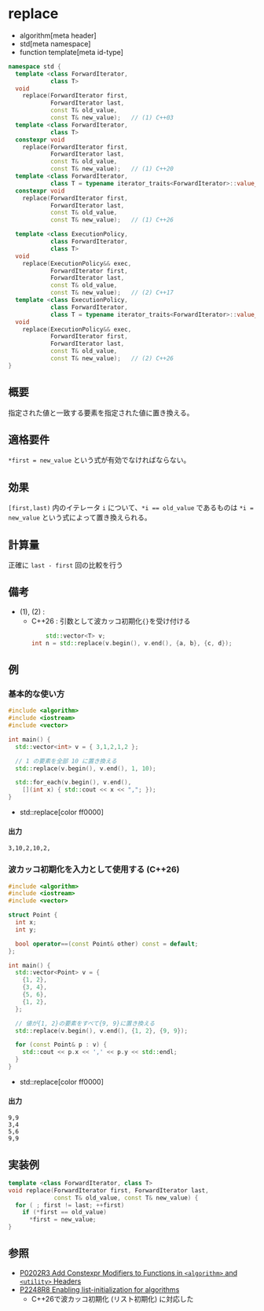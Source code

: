 # replace
* algorithm[meta header]
* std[meta namespace]
* function template[meta id-type]

```cpp
namespace std {
  template <class ForwardIterator,
            class T>
  void
    replace(ForwardIterator first,
            ForwardIterator last,
            const T& old_value,
            const T& new_value);   // (1) C++03
  template <class ForwardIterator,
            class T>
  constexpr void
    replace(ForwardIterator first,
            ForwardIterator last,
            const T& old_value,
            const T& new_value);   // (1) C++20
  template <class ForwardIterator,
            class T = typename iterator_traits<ForwardIterator>::value_type>
  constexpr void
    replace(ForwardIterator first,
            ForwardIterator last,
            const T& old_value,
            const T& new_value);   // (1) C++26

  template <class ExecutionPolicy,
            class ForwardIterator,
            class T>
  void
    replace(ExecutionPolicy&& exec,
            ForwardIterator first,
            ForwardIterator last,
            const T& old_value,
            const T& new_value);   // (2) C++17
  template <class ExecutionPolicy,
            class ForwardIterator,
            class T = typename iterator_traits<ForwardIterator>::value_type>
  void
    replace(ExecutionPolicy&& exec,
            ForwardIterator first,
            ForwardIterator last,
            const T& old_value,
            const T& new_value);   // (2) C++26
}
```

## 概要
指定された値と一致する要素を指定された値に置き換える。


## 適格要件
`*first = new_value` という式が有効でなければならない。


## 効果
`[first,last)` 内のイテレータ `i` について、`*i == old_value` であるものは `*i = new_value` という式によって置き換えられる。


## 計算量
正確に `last - first` 回の比較を行う


## 備考
- (1), (2) :
    - C++26 : 引数として波カッコ初期化`{}`を受け付ける
        ```cpp
		    std::vector<T> v;
        int n = std::replace(v.begin(), v.end(), {a, b}, {c, d});
        ```


## 例
### 基本的な使い方
```cpp example
#include <algorithm>
#include <iostream>
#include <vector>

int main() {
  std::vector<int> v = { 3,1,2,1,2 };

  // 1 の要素を全部 10 に置き換える
  std::replace(v.begin(), v.end(), 1, 10);

  std::for_each(v.begin(), v.end(),
    [](int x) { std::cout << x << ","; });
}
```
* std::replace[color ff0000]

#### 出力
```
3,10,2,10,2,
```

### 波カッコ初期化を入力として使用する (C++26)
```cpp example
#include <algorithm>
#include <iostream>
#include <vector>

struct Point {
  int x;
  int y;

  bool operator==(const Point& other) const = default;
};

int main() {
  std::vector<Point> v = {
    {1, 2},
    {3, 4},
    {5, 6},
    {1, 2},
  };

  // 値が{1, 2}の要素をすべて{9, 9}に置き換える
  std::replace(v.begin(), v.end(), {1, 2}, {9, 9});

  for (const Point& p : v) {
    std::cout << p.x << ',' << p.y << std::endl;
  }
}
```
* std::replace[color ff0000]

#### 出力
```
9,9
3,4
5,6
9,9
```


## 実装例
```cpp
template <class ForwardIterator, class T>
void replace(ForwardIterator first, ForwardIterator last,
             const T& old_value, const T& new_value) {
  for ( ; first != last; ++first)
    if (*first == old_value)
      *first = new_value;
}
```


## 参照
- [P0202R3 Add Constexpr Modifiers to Functions in `<algorithm>` and `<utility>` Headers](http://www.open-std.org/jtc1/sc22/wg21/docs/papers/2017/p0202r3.html)
- [P2248R8 Enabling list-initialization for algorithms](https://open-std.org/jtc1/sc22/wg21/docs/papers/2024/p2248r8.html)
    - C++26で波カッコ初期化 (リスト初期化) に対応した
